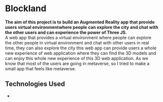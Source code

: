 # Blockland
**The aim of this project is to build an Augmented Reality app that provide users virtual environmentwhere people can explore the city and chat with the other users and can experience the power of Three JS.**
<br/>
A web app that provides a virtual environment where people can explore the other people in virtual environment and chat with other users in real time, they can also explore the city this web app can provide users a whole new experience of web application where they can find the 3D models and can enjoy this whole new experience of this 3D web application. As we know that most of the users are going in metaverse, so I tried to make a small app that feels like metaverse.
<br/>
## Technologies Used
* <link href="https://cdn.jsdelivr.net/npm/@exuanbo/file-icons-js@latest/dist/css/file-icons.min.css" rel="stylesheet">
